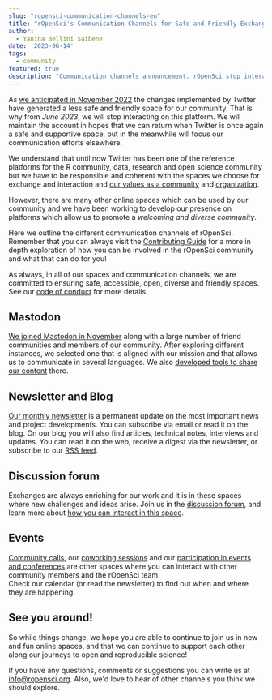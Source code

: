 ```yaml
---
slug: "ropensci-communication-channels-en"
title: "rOpenSci's Communication Channels for Safe and Friendly Exchange"
author:
  - Yanina Bellini Saibene
date: '2023-06-14'
tags:
  - community
featured: true
description: "Communication channels announcement. rOpenSci stop interacting on Twitter, but we can meet in many other spaces."
---
```


As [we anticipated in November 2022](/blog/2022/11/16/mastodon-en) the changes implemented by Twitter have generated a less safe and friendly space for our community.  That is why from _June 2023_, we will stop interacting on this platform. We will maintain the account in hopes that we can return when Twitter is once again a safe and supportive space, but in the meanwhile will focus our communication efforts elsewhere.

We understand that until now Twitter has been one of the reference platforms for the R community, data, research and open science community but we have to be responsible and 
coherent with the spaces we choose for exchange and interaction and [our values as a community](/code-of-conduct/) and [organization](/about/).

However, there are many other online spaces which can be used by our community and we have been working to develop our presence on platforms which allow us to promote a _welcoming and diverse community_.

Here we outline the different communication channels of rOpenSci. Remember that you can always visit the [Contributing Guide](https://contributing.ropensci.org/resources.html#channels) for a more in depth exploration of how you can be involved in the rOpenSci community and what that can do for you!

As always, in all of our spaces and communication channels, we are committed to ensuring safe, accessible, open, diverse and friendly spaces. See our [code of conduct](/code-of-conduct/) for more details.

## Mastodon

[We joined Mastodon in November](https://hachyderm.io/@rOpenSci) along with a large number of friend communities and members of our community.
After exploring different instances, we selected one that is aligned with our mission and that allows us to communicate in several languages. We also [developed tools to share our content](/blog/2023/05/17/scheduling-mastodon/) there. 

## Newsletter and Blog

[Our monthly newsletter](/news/) is a permanent update on the most important news and project developments. You can subscribe via email or read it on the blog. 
On our blog you will also find articles, technical notes, interviews and updates. 
You can read it on the web, receive a digest via the newsletter, or subscribe to our [RSS feed](/rbloggers/index.xml).

## Discussion forum 

Exchanges are always enriching for our work and it is in these spaces where new challenges and ideas arise. Join us in the [discussion forum](https://discuss.ropensci.org/), and learn more about [how you can interact in this space](/blog/2022/01/11/ropensci-forum/). 

## Events

[Community calls](/commcalls/), our [coworking sessions](/events/) and our [participation in events and conferences](/talks/) are other spaces where you can interact with other community members and the rOpenSci team.  
Check our calendar (or read the newsletter) to find out when and where they are happening. 


## See you around!
So while things change, we hope you are able to continue to join us in new and fun online spaces, and that we can continue to support each other along our journeys to open and reproducible science!

If you have any questions, comments or suggestions you can write us at info@ropensci.org. Also, we'd love to hear of other channels you think we should explore.